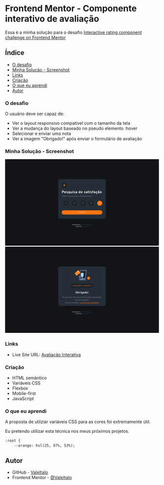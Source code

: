 # Frontend Mentor - Componente interativo de avaliação

Essa é a minha solução para o desafio [Interactive rating component challenge on Frontend Mentor](https://www.frontendmentor.io/challenges/interactive-rating-component-koxpeBUmI)

## Índice

  - [O desafio](#O-desafio)
  - [Minha Solução - Screenshot](#Minha-Solução-Screenshot)
  - [Links](#links)
  - [Criação](#Criação)
  - [O que eu aprendi](#O-que-eu-aprendi)
  - [Autor](#Autor)


### O desafio

O usuário deve ser capaz de:

- Ver o layout responsivo compatível com o tamanho da tela
- Ver a mudança do layout baseado no pseudo elemento :hover
- Selecionar e enviar uma nota
- Ver a imagem "Obrigado!" após enviar o formulário de avaliação


### Minha Solução - Screenshot

![1](./images/app-avaliacao1.png)
![2](./images/app-avaliacao2.png)


### Links

- Live Site URL: [Avaliação Interativa](https://avaliacao-interativa.netlify.app/)


### Criação

- HTML semântico
- Variáveis CSS
- Flexbox
- Mobile-first
- JavaScript


### O que eu aprendi

A proposta de utilziar variáveis CSS para as cores foi extremamente útil. 

Eu pretendo utilizar esta técnica nos meus próximos projetos.

```
:root {
    --orange: hsl(25, 97%, 53%);
```


## Autor

- GitHub - [ValeItalo](https://github.com/ValeItalo)
- Frontend Mentor - [@ValeItalo](https://www.frontendmentor.io/profile/ValeItalo)